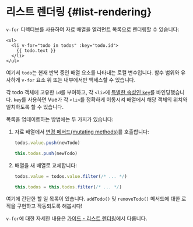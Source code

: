 # 리스트 렌더링 {#list-rendering}

`v-for` 디렉티브를 사용하여 자료 배열을 엘리먼트 목록으로 렌더링할 수 있습니다:

```vue-html
<ul>
  <li v-for="todo in todos" :key="todo.id">
    {{ todo.text }}
  </li>
</ul>
```

여기서 `todo`는 현재 반복 중인 배열 요소를 나타내는 로컬 변수입니다. 함수 범위와 유사하게 `v-for` 요소 위 또는 내부에서만 액세스할 수 있습니다.

각 todo 객체에 고유한 `id`를 부여하고, 각 `<li>`에 <a target="_blank" href="/api/built-in-special-attributes.html#key">특별한 속성인 `key`</a>를 바인딩했습니다.
`key`를 사용하면 Vue가 각 `<li>`를 정확하게 이동시켜 배열에서 해당 객체의 위치와 일치하도록 할 수 있습니다.

목록을 업데이트하는 방법에는 두 가지가 있습니다:

1. 자료 배열에서 [변경 메서드(mutating methods)](https://stackoverflow.com/questions/9009879/which-javascript-array-functions-are-mutating)를 호출합니다:

   <div class="composition-api">

   ```js
   todos.value.push(newTodo)
   ```

     </div>
     <div class="options-api">

   ```js
   this.todos.push(newTodo)
   ```

   </div>

2. 배열을 새 배열로 교체합니다:

   <div class="composition-api">

   ```js
   todos.value = todos.value.filter(/* ... */)
   ```

     </div>
     <div class="options-api">

   ```js
   this.todos = this.todos.filter(/* ... */)
   ```

   </div>

여기에 간단한 할 일 목록이 있습니다.
`addTodo()` 및 `removeTodo()` 메서드에 대한 로직을 구현하고 작동되도록 해봅시다!

`v-for`에 대한 자세한 내용은 <a target="_blank" href="/guide/essentials/list.html">가이드 - 리스트 렌더링</a>에서 다룹니다.
